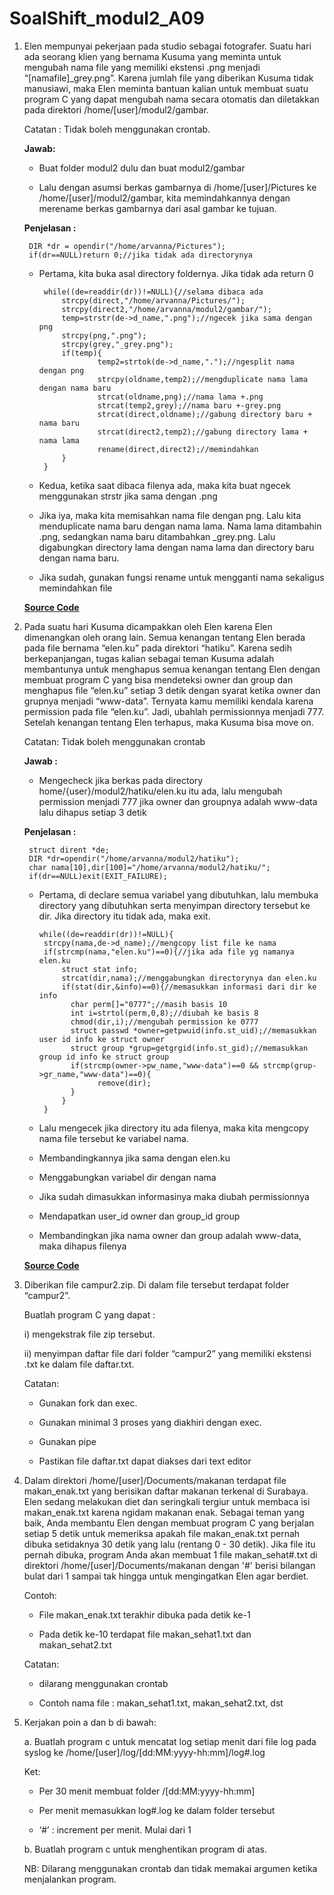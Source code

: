 # SoalShift_modul2_A09

1. Elen mempunyai pekerjaan pada studio sebagai fotografer. Suatu hari ada seorang klien yang bernama Kusuma yang meminta untuk mengubah nama file yang memiliki ekstensi .png menjadi “[namafile]_grey.png”. Karena jumlah file yang diberikan Kusuma tidak manusiawi, maka Elen meminta bantuan kalian untuk membuat suatu program C yang dapat mengubah nama secara otomatis dan diletakkan pada direktori /home/[user]/modul2/gambar.

    Catatan : Tidak boleh menggunakan crontab.

    **Jawab:**
    
    * Buat folder modul2 dulu dan buat modul2/gambar
    
    * Lalu dengan asumsi berkas gambarnya di /home/[user]/Pictures ke /home/[user]/modul2/gambar, kita memindahkannya dengan merename   berkas gambarnya dari asal gambar ke tujuan.
    
    **Penjelasan :**
    
        DIR *dr = opendir("/home/arvanna/Pictures");
        if(dr==NULL)return 0;//jika tidak ada directorynya
     
     * Pertama, kita buka asal directory foldernya. Jika tidak ada return 0
     
            while((de=readdir(dr))!=NULL){//selama dibaca ada
           		strcpy(direct,"/home/arvanna/Pictures/");
           		strcpy(direct2,"/home/arvanna/modul2/gambar/");
           		temp=strstr(de->d_name,".png");//ngecek jika sama dengan png
           		strcpy(png,".png");
           		strcpy(grey,"_grey.png");
           		if(temp){
                		temp2=strtok(de->d_name,".");//ngesplit nama dengan png
                		strcpy(oldname,temp2);//mengduplicate nama lama dengan nama baru 
				        strcat(oldname,png);//nama lama +.png
                		strcat(temp2,grey);//nama baru +-grey.png
                		strcat(direct,oldname);//gabung directory baru + nama baru
                		strcat(direct2,temp2);//gabung directory lama + nama lama
                		rename(direct,direct2);//memindahkan
           		}
       		}
    
    * Kedua, ketika saat dibaca filenya ada, maka kita buat ngecek menggunakan strstr jika sama dengan .png
    
    * Jika iya, maka kita memisahkan nama file dengan png. Lalu kita menduplicate nama baru dengan nama lama. Nama lama ditambahin .png, sedangkan nama baru ditambahkan _grey.png. Lalu digabungkan directory lama dengan nama lama dan directory baru dengan nama baru.
    
    * Jika sudah, gunakan fungsi rename untuk mengganti nama sekaligus memindahkan file
    
    [**Source Code**](https://github.com/idlavoNuyaB/SoalShift_modul2_A09/blob/master/soal1/soal1.c)
    
2. Pada suatu hari Kusuma dicampakkan oleh Elen karena Elen dimenangkan oleh orang lain. Semua kenangan tentang Elen berada pada file bernama “elen.ku” pada direktori “hatiku”. Karena sedih berkepanjangan, tugas kalian sebagai teman Kusuma adalah membantunya untuk menghapus semua kenangan tentang Elen dengan membuat program C yang bisa mendeteksi owner dan group dan menghapus file “elen.ku” setiap 3 detik dengan syarat ketika owner dan grupnya menjadi “www-data”. Ternyata kamu memiliki kendala karena permission pada file “elen.ku”. Jadi, ubahlah permissionnya menjadi 777. Setelah kenangan tentang Elen terhapus, maka Kusuma bisa move on.

    Catatan: Tidak boleh menggunakan crontab
    
    **Jawab :**
    
    * Mengecheck jika berkas pada directory home/{user}/modul2/hatiku/elen.ku itu ada, lalu mengubah permission menjadi 777 jika owner dan groupnya adalah www-data lalu dihapus setiap 3 detik
    
    **Penjelasan :**
    
        struct dirent *de;
        DIR *dr=opendir("/home/arvanna/modul2/hatiku");
        char nama[10],dir[100]="/home/arvanna/modul2/hatiku/";
        if(dr==NULL)exit(EXIT_FAILURE);
        
     * Pertama, di declare semua variabel yang dibutuhkan, lalu membuka directory yang dibutuhkan serta menyimpan directory tersebut ke dir. Jika directory itu tidak ada, maka exit.
     
           while((de=readdir(dr))!=NULL){
            strcpy(nama,de->d_name);//mengcopy list file ke nama
            if(strcmp(nama,"elen.ku")==0){//jika ada file yg namanya elen.ku
                struct stat info;
	            strcat(dir,nama);//menggabungkan directorynya dan elen.ku
                if(stat(dir,&info)==0){//memasukkan informasi dari dir ke info
                  char perm[]="0777";//masih basis 10
                  int i=strtol(perm,0,8);//diubah ke basis 8
                  chmod(dir,i);//mengubah permission ke 0777
                  struct passwd *owner=getpwuid(info.st_uid);//memasukkan user id info ke struct owner
                  struct group *grup=getgrgid(info.st_gid);//memasukkan group id info ke struct group
                  if(strcmp(owner->pw_name,"www-data")==0 && strcmp(grup->gr_name,"www-data")==0){
                        remove(dir);
                  }
                }
            }
            
      * Lalu mengecek jika directory itu ada filenya, maka kita mengcopy nama file tersebut ke variabel nama.
      
      * Membandingkannya jika sama dengan elen.ku
      
      * Menggabungkan variabel dir dengan nama
      
      * Jika sudah dimasukkan informasinya maka diubah permissionnya
      
      * Mendapatkan user_id owner dan group_id group
      
      * Membandingkan jika nama owner dan group adalah www-data, maka dihapus filenya
      
      [**Source Code**](https://github.com/idlavoNuyaB/SoalShift_modul2_A09/blob/master/soal2/soal2.c)

3. Diberikan file campur2.zip. Di dalam file tersebut terdapat folder “campur2”. 

    Buatlah program C yang dapat :

    i)  mengekstrak file zip tersebut.

    ii) menyimpan daftar file dari folder “campur2” yang memiliki ekstensi .txt ke dalam file daftar.txt. 

    Catatan:  

    * Gunakan fork dan exec.

    * Gunakan minimal 3 proses yang diakhiri dengan exec.

    * Gunakan pipe

    * Pastikan file daftar.txt dapat diakses dari text editor

4. Dalam direktori /home/[user]/Documents/makanan terdapat file makan_enak.txt yang berisikan daftar makanan terkenal di Surabaya. Elen sedang melakukan diet dan seringkali tergiur untuk membaca isi makan_enak.txt karena ngidam makanan enak. Sebagai teman yang baik, Anda membantu Elen dengan membuat program C yang berjalan setiap 5 detik untuk memeriksa apakah file makan_enak.txt pernah dibuka setidaknya 30 detik yang lalu (rentang 0 - 30 detik). Jika file itu pernah dibuka, program Anda akan membuat 1 file makan_sehat#.txt di direktori /home/[user]/Documents/makanan dengan '#' berisi bilangan bulat dari 1 sampai tak hingga untuk mengingatkan Elen agar berdiet.

    Contoh:

    * File makan_enak.txt terakhir dibuka pada detik ke-1

    * Pada detik ke-10 terdapat file makan_sehat1.txt dan makan_sehat2.txt

    Catatan: 

    * dilarang menggunakan crontab

    * Contoh nama file : makan_sehat1.txt, makan_sehat2.txt, dst

5. Kerjakan poin a dan b di bawah:

    a. Buatlah program c untuk mencatat log setiap menit dari file log pada syslog ke /home/[user]/log/[dd:MM:yyyy-hh:mm]/log#.log

      Ket:

      * Per 30 menit membuat folder /[dd:MM:yyyy-hh:mm]

      * Per menit memasukkan log#.log ke dalam folder tersebut

      * ‘#’ : increment per menit. Mulai dari 1

    b. Buatlah program c untuk menghentikan program di atas.

      NB: Dilarang menggunakan crontab dan tidak memakai argumen ketika menjalankan program.



